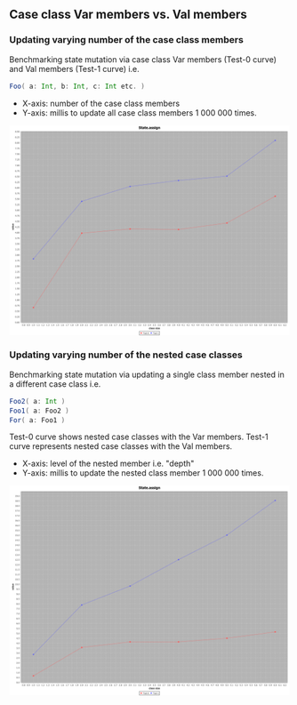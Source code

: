 
## Case class Var members vs. Val members

### Updating varying number of the case class members

Benchmarking state mutation via case class Var members (Test-0 curve) and Val members (Test-1 curve) i.e.

```scala
Foo( a: Int, b: Int, c: Int etc. )
```

 * X-axis: number of the case class members
 * Y-axis: millis to update all case class members 1 000 000 times.

![Case Class Var (Test-0) vs. Val (Test-1) runs](results/case-class-breadth-mutate-test.png)


### Updating varying number of the nested case classes

Benchmarking state mutation via updating a single class member nested in a different case class i.e.

```scala
Foo2( a: Int )
Foo1( a: Foo2 )
For( a: Foo1 )
```

Test-0 curve shows nested case classes with the Var members. Test-1 curve represents nested case classes
with the Val members.

 * X-axis: level of the nested member i.e. "depth"
 * Y-axis: millis to update the nested class member 1 000 000 times.

![Case Class Var (Test-0) vs. Val (Test-1) runs](results/case-class-depth-mutate-test.png)

